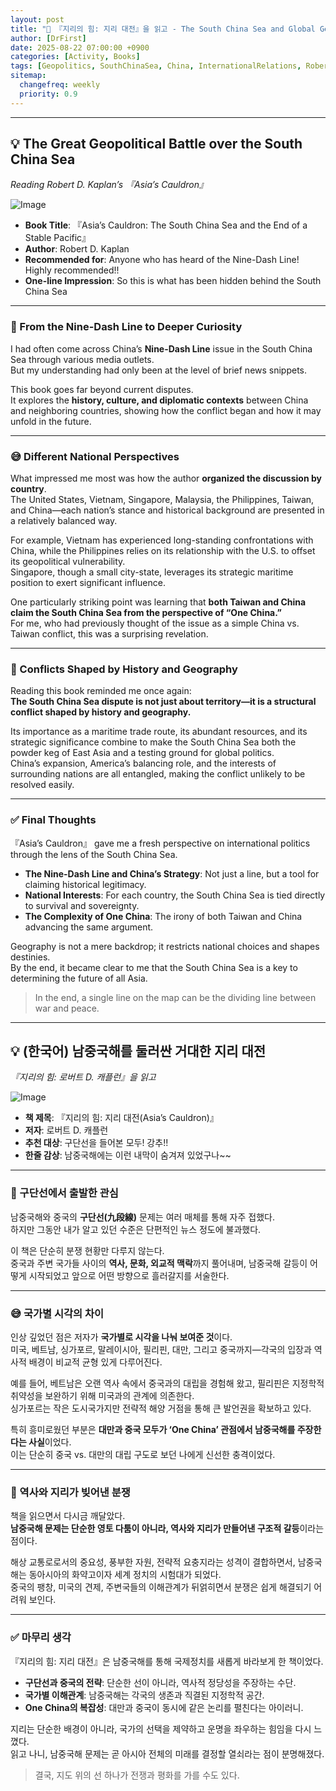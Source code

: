```yaml
---
layout: post
title: "📘 『지리의 힘: 지리 대전』을 읽고 - The South China Sea and Global Geopolitics"
author: [DrFirst]
date: 2025-08-22 07:00:00 +0900
categories: [Activity, Books]
tags: [Geopolitics, SouthChinaSea, China, InternationalRelations, RobertKaplan]
sitemap:
  changefreq: weekly
  priority: 0.9
---
```


---

## 💡 The Great Geopolitical Battle over the South China Sea  
_Reading Robert D. Kaplan’s 『Asia’s Cauldron』_

![Image](https://github.com/user-attachments/assets/852b9957-0e31-4dc4-a903-04278c987581)

* **Book Title**: 『Asia’s Cauldron: The South China Sea and the End of a Stable Pacific』  
* **Author**: Robert D. Kaplan  
* **Recommended for**: Anyone who has heard of the Nine-Dash Line! Highly recommended!!  
* **One-line Impression**: So this is what has been hidden behind the South China Sea   

---

### 🧐 From the Nine-Dash Line to Deeper Curiosity  

I had often come across China’s **Nine-Dash Line** issue in the South China Sea through various media outlets.  
But my understanding had only been at the level of brief news snippets.  

This book goes far beyond current disputes.  
It explores the **history, culture, and diplomatic contexts** between China and neighboring countries, showing how the conflict began and how it may unfold in the future.  

---

### 😅 Different National Perspectives  

What impressed me most was how the author **organized the discussion by country**.  
The United States, Vietnam, Singapore, Malaysia, the Philippines, Taiwan, and China—each nation’s stance and historical background are presented in a relatively balanced way.  

For example, Vietnam has experienced long-standing confrontations with China, while the Philippines relies on its relationship with the U.S. to offset its geopolitical vulnerability.  
Singapore, though a small city-state, leverages its strategic maritime position to exert significant influence.  

One particularly striking point was learning that **both Taiwan and China claim the South China Sea from the perspective of “One China.”**  
For me, who had previously thought of the issue as a simple China vs. Taiwan conflict, this was a surprising revelation.  

---

### 🐾 Conflicts Shaped by History and Geography  

Reading this book reminded me once again:  
**The South China Sea dispute is not just about territory—it is a structural conflict shaped by history and geography.**  

Its importance as a maritime trade route, its abundant resources, and its strategic significance combine to make the South China Sea both the powder keg of East Asia and a testing ground for global politics.  
China’s expansion, America’s balancing role, and the interests of surrounding nations are all entangled, making the conflict unlikely to be resolved easily.  

---

### ✅ Final Thoughts  

『Asia’s Cauldron』 gave me a fresh perspective on international politics through the lens of the South China Sea.  

* **The Nine-Dash Line and China’s Strategy**: Not just a line, but a tool for claiming historical legitimacy.  
* **National Interests**: For each country, the South China Sea is tied directly to survival and sovereignty.  
* **The Complexity of One China**: The irony of both Taiwan and China advancing the same argument.  

Geography is not a mere backdrop; it restricts national choices and shapes destinies.  
By the end, it became clear to me that the South China Sea is a key to determining the future of all Asia.  

> In the end, a single line on the map can be the dividing line between war and peace.  



---

## 💡 (한국어) 남중국해를 둘러싼 거대한 지리 대전  
_『지리의 힘: 로버트 D. 캐플런』을 읽고_

![Image](https://github.com/user-attachments/assets/852b9957-0e31-4dc4-a903-04278c987581)

* **책 제목**: 『지리의 힘: 지리 대전(Asia’s Cauldron)』  
* **저자**: 로버트 D. 캐플런  
* **추천 대상**: 구단선을 들어본 모두! 강추!!    
* **한줄 감상**: 남중국해에는 이런 내막이 숨겨져 있었구나~~    

---

### 🧐 구단선에서 출발한 관심  

남중국해와 중국의 **구단선(九段線)** 문제는 여러 매체를 통해 자주 접했다.  
하지만 그동안 내가 알고 있던 수준은 단편적인 뉴스 정도에 불과했다.  

이 책은 단순히 분쟁 현황만 다루지 않는다.  
중국과 주변 국가들 사이의 **역사, 문화, 외교적 맥락**까지 풀어내며, 남중국해 갈등이 어떻게 시작되었고 앞으로 어떤 방향으로 흘러갈지를 서술한다.  

---

### 😅 국가별 시각의 차이  

인상 깊었던 점은 저자가 **국가별로 시각을 나눠 보여준 것**이다.  
미국, 베트남, 싱가포르, 말레이시아, 필리핀, 대만, 그리고 중국까지—각국의 입장과 역사적 배경이 비교적 균형 있게 다루어진다.  

예를 들어, 베트남은 오랜 역사 속에서 중국과의 대립을 경험해 왔고, 필리핀은 지정학적 취약성을 보완하기 위해 미국과의 관계에 의존한다.  
싱가포르는 작은 도시국가지만 전략적 해양 거점을 통해 큰 발언권을 확보하고 있다.  

특히 흥미로웠던 부분은 **대만과 중국 모두가 ‘One China’ 관점에서 남중국해를 주장한다는 사실**이었다.  
이는 단순히 중국 vs. 대만의 대립 구도로 보던 나에게 신선한 충격이었다.  

---

### 🐾 역사와 지리가 빚어낸 분쟁  

책을 읽으면서 다시금 깨달았다.  
**남중국해 문제는 단순한 영토 다툼이 아니라, 역사와 지리가 만들어낸 구조적 갈등**이라는 점이다.  

해상 교통로로서의 중요성, 풍부한 자원, 전략적 요충지라는 성격이 결합하면서, 남중국해는 동아시아의 화약고이자 세계 정치의 시험대가 되었다.  
중국의 팽창, 미국의 견제, 주변국들의 이해관계가 뒤얽히면서 분쟁은 쉽게 해결되기 어려워 보인다.  

---

### ✅ 마무리 생각  

『지리의 힘: 지리 대전』은 남중국해를 통해 국제정치를 새롭게 바라보게 한 책이었다.  

* **구단선과 중국의 전략**: 단순한 선이 아니라, 역사적 정당성을 주장하는 수단.  
* **국가별 이해관계**: 남중국해는 각국의 생존과 직결된 지정학적 공간.  
* **One China의 복잡성**: 대만과 중국이 동시에 같은 논리를 펼친다는 아이러니.  

지리는 단순한 배경이 아니라, 국가의 선택을 제약하고 운명을 좌우하는 힘임을 다시 느꼈다.  
읽고 나니, 남중국해 문제는 곧 아시아 전체의 미래를 결정할 열쇠라는 점이 분명해졌다.  

> 결국, 지도 위의 선 하나가 전쟁과 평화를 가를 수도 있다.  
